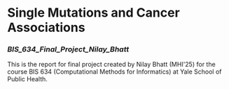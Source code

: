 # Single Mutations and Cancer Associations
### *BIS_634_Final_Project_Nilay_Bhatt*
This is the report for final project created by Nilay Bhatt (MHI'25) for the course BIS 634 (Computational Methods for Informatics) at Yale School of Public Health.
